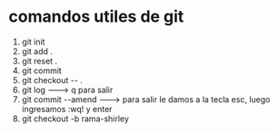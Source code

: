 # comandos utiles de git
1. git init
2. git add .
3. git reset .
4. git commit
5. git checkout -- .
6. git log ---> q para salir
7. git commit --amend ---> para salir le damos a la tecla esc, luego ingresamos :wq! y enter
8. git checkout -b rama-shirley

